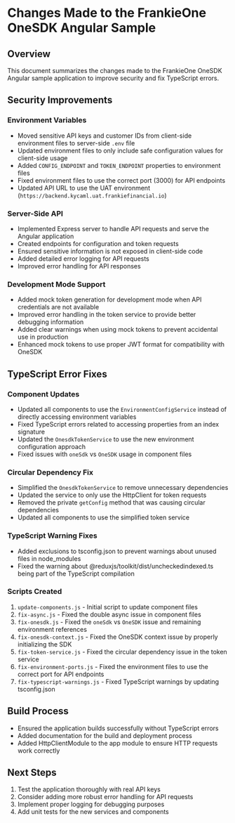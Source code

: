 # Changes Made to the FrankieOne OneSDK Angular Sample

## Overview
This document summarizes the changes made to the FrankieOne OneSDK Angular sample application to improve security and fix TypeScript errors.

## Security Improvements

### Environment Variables
- Moved sensitive API keys and customer IDs from client-side environment files to server-side `.env` file
- Updated environment files to only include safe configuration values for client-side usage
- Added `CONFIG_ENDPOINT` and `TOKEN_ENDPOINT` properties to environment files
- Fixed environment files to use the correct port (3000) for API endpoints
- Updated API URL to use the UAT environment (`https://backend.kycaml.uat.frankiefinancial.io`)

### Server-Side API
- Implemented Express server to handle API requests and serve the Angular application
- Created endpoints for configuration and token requests
- Ensured sensitive information is not exposed in client-side code
- Added detailed error logging for API requests
- Improved error handling for API responses

### Development Mode Support
- Added mock token generation for development mode when API credentials are not available
- Improved error handling in the token service to provide better debugging information
- Added clear warnings when using mock tokens to prevent accidental use in production
- Enhanced mock tokens to use proper JWT format for compatibility with OneSDK

## TypeScript Error Fixes

### Component Updates
- Updated all components to use the `EnvironmentConfigService` instead of directly accessing environment variables
- Fixed TypeScript errors related to accessing properties from an index signature
- Updated the `OnesdkTokenService` to use the new environment configuration approach
- Fixed issues with `oneSdk` vs `OneSDK` usage in component files

### Circular Dependency Fix
- Simplified the `OnesdkTokenService` to remove unnecessary dependencies
- Updated the service to only use the HttpClient for token requests
- Removed the private `getConfig` method that was causing circular dependencies
- Updated all components to use the simplified token service

### TypeScript Warning Fixes
- Added exclusions to tsconfig.json to prevent warnings about unused files in node_modules
- Fixed the warning about @reduxjs/toolkit/dist/uncheckedindexed.ts being part of the TypeScript compilation

### Scripts Created
1. `update-components.js` - Initial script to update component files
2. `fix-async.js` - Fixed the double async issue in component files
3. `fix-onesdk.js` - Fixed the `oneSdk` vs `OneSDK` issue and remaining environment references
4. `fix-onesdk-context.js` - Fixed the OneSDK context issue by properly initializing the SDK
5. `fix-token-service.js` - Fixed the circular dependency issue in the token service
6. `fix-environment-ports.js` - Fixed the environment files to use the correct port for API endpoints
7. `fix-typescript-warnings.js` - Fixed TypeScript warnings by updating tsconfig.json

## Build Process
- Ensured the application builds successfully without TypeScript errors
- Added documentation for the build and deployment process
- Added HttpClientModule to the app module to ensure HTTP requests work correctly

## Next Steps
1. Test the application thoroughly with real API keys
2. Consider adding more robust error handling for API requests
3. Implement proper logging for debugging purposes
4. Add unit tests for the new services and components
